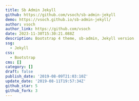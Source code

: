```yaml
---
title: Sb Admin Jekyll
github: https://github.com/vsoch/sb-admin-jekyll
demo: https://vsoch.github.io/sb-admin-jekyll/
author: vsoch
author_link: https://github.com/vsoch
date: 2023-11-30T15:30:21.088Z
description: Bootstrap 4 theme, sb-admin, Jekyll version
ssg:
  - Jekyll
css:
  - Bootstrap
cms: []
category: []
draft: false
publish_date: '2019-08-09T21:03:10Z'
update_date: '2019-08-11T19:57:34Z'
github_star: 5
github_fork: 3
---
```

